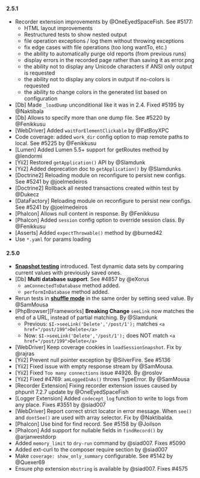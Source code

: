 #### 2.5.1

* Recorder extension improvements by @OneEyedSpaceFish. See #5177:
  * HTML layout improvements
  * Restructured tests to show nested output
  * file operation exceptions / log them without throwing exceptions
  * fix edge cases with file operations (too long wantTo, etc.)
  * the ability to automatically purge old reports (from previous runs)
  * display errors in the recorded page rather than saving it as error.png
  * the ability not to display any Unicode characters if ANSI only output is requested
  * the ability not to display any colors in output if no-colors is requested
  * the ability to change colors in the generated list based on configuration
* [Db] Made `_loadDump` unconditional like it was in 2.4. Fixed #5195 by @Naktibala
* [Db] Allows to specify more than one dump file. See #5220 by @Fenikkusu
* [WebDriver] Added `waitForElementClickable` by @FatBoyXPC 
* Code coverage: added `work_dir` config option to map remote paths to local. See #5225 by @Fenikkusu 
* [Lumen] Added Lumen 5.5+ support for getRoutes method by @lendormi
* [Yii2] Restored `getApplication()` API by @Slamdunk 
* [Yii2] Added deprecation doc to `getApplication()` by @Slamdunks
* [Doctrine2] Reloading module on reconfigure to persist new configs. See #5241 by @joelmedeiros
* [Doctrine2] Rollback all nested transactions created within test by @Dukecz
* [DataFactory] Reloading module on reconfigure to persist new configs. See #5241 by @joelmedeiros
* [Phalcon] Allows null content in response. By @Fenikkusu
* [Phalcon] Added `session` config option to override session class. By @Fenikkusu
* [Asserts] Added `expectThrowable()` method by @burned42
* Use `*.yaml` for params loading

#### 2.5.0

* [**Snapshot testing**](https://codeception.com/docs/09-Data#Testing-Dynamic-Data-with-Snapshots) introduced. Test dynamic data sets by comparing current values with previously saved ones.
* [Db] **Multi database support**. See #4857 by @eXorus
  * `amConnectedToDatabase` method added.
  * `performInDatabase` method added.
* Rerun tests in **[shuffle mode](https://codeception.com/docs/07-AdvancedUsage#Shuffle)** in the same order by setting seed value. By @SamMousa
* [PhpBrowser][Frameworks] **Breaking Change** `seeLink` now matches the end of a URL, instead of partial matching. By @Slamdunk
  * Previous: `$I->seeLink('Delete','/post/1');` matches `<a href="/post/199">Delete</a>`
  * Now: `$I->seeLink('Delete','/post/1');` does NOT match `<a href="/post/199">Delete</a>` 
* [WebDriver] Keep coverage cookies in `loadSessionSnapshot`. Fix by @rajras 
* [Yii2] Prevent null pointer exception by @SilverFire. See #5136
* [Yii2] Fixed issue with empty response stream by @SamMousa.
* [Yii2] Fixed `Too many connections` issue #4926. By @roslov
* [Yii2] Fixed #4769: `amLoggedInAs()` throws TypeError. By @SamMousa
* [Recorder Extension] Fixing recorder extension issues caused by phpunit 7.2.7 update by @OneEyedSpaceFish
* [Logger Extension] Added `codecept_log` function to write to logs from any place. Fixes #3551 by @siad007  
* [WebDriver] Report correct strict locator in error message. When `see()` and `dontSee()` are used with array selector. Fix by @Naktibalda.
* [Phalcon] Use bind for find record. See #5158 by @Joilson
* [Phalcon] Add support for nullable fields in `findRecord()` by @arjanwestdorp 
* Added `memory_limit` to `dry-run` command by @siad007. Fixes #5090
* Added ext-curl to the composer require section by @siad007
* Make `coverage: show_only_summary` configurable. See #5142 by @Quexer69
* Ensure php extension `mbstring` is available by @siad007. Fixes #4575 
